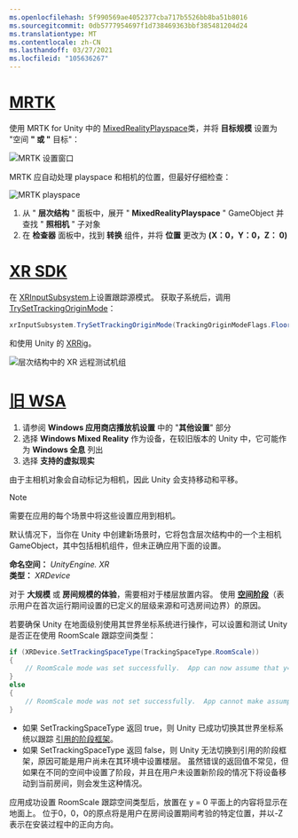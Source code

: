 ```yaml
---
ms.openlocfilehash: 5f990569ae4052377cba717b5526bb8ba51b8016
ms.sourcegitcommit: 0db5777954697f1d738469363bbf385481204d24
ms.translationtype: MT
ms.contentlocale: zh-CN
ms.lasthandoff: 03/27/2021
ms.locfileid: "105636267"
---
```

# <a name="mrtk"></a>[MRTK](#tab/mrtk)
<!-- NEVER CHANGE THE ABOVE LINE! -->

使用 MRTK for Unity 中的 [MixedRealityPlayspace](https://docs.microsoft.com/dotnet/api/microsoft.mixedreality.toolkit.mixedrealityplayspace)类，并将 **目标规模** 设置为 "空间 **" 或 "** 目标"：

![MRTK 设置窗口](../../images/mrtk-target-scale.png)

MRTK 应自动处理 playspace 和相机的位置，但最好仔细检查：

![MRTK playspace](../../images/mrtk-playspace.png)

1. 从 " **层次结构** " 面板中，展开 " **MixedRealityPlayspace** " GameObject 并查找 " **照相机** " 子对象
2. 在 **检查器** 面板中，找到 **转换** 组件，并将 **位置** 更改为 **(X：0，Y：0，Z： 0)**

# <a name="xr-sdk"></a>[XR SDK](#tab/xr)
<!-- NEVER CHANGE THE ABOVE LINE! -->

在 [XRInputSubsystem](https://docs.unity3d.com/Documentation/ScriptReference/XR.XRInputSubsystem.html)上设置跟踪源模式。 获取子系统后，调用 [TrySetTrackingOriginMode](https://docs.unity3d.com/Documentation/ScriptReference/XR.XRInputSubsystem.TrySetTrackingOriginMode.html)：

```cs
xrInputSubsystem.TrySetTrackingOriginMode(TrackingOriginModeFlags.Floor);
```

和使用 Unity 的 [XRRig](https://docs.unity3d.com/Manual/configuring-project-for-xr.html)。

![层次结构中的 XR 远程测试机组](../../images/xrsdk-xrrig.png)

# <a name="legacy-wsa"></a>[旧 WSA](#tab/wsa)
<!-- NEVER CHANGE THE ABOVE LINE! -->

1. 请参阅 **Windows 应用商店播放机设置** 中的 "**其他设置**" 部分
2. 选择 **Windows Mixed Reality** 作为设备，在较旧版本的 Unity 中，它可能作为 **Windows 全息** 列出
3. 选择 **支持的虚拟现实**

由于主相机对象会自动标记为相机，因此 Unity 会支持移动和平移。

>[!NOTE]
>需要在应用的每个场景中将这些设置应用到相机。
>
>默认情况下，当你在 Unity 中创建新场景时，它将包含层次结构中的一个主相机 GameObject，其中包括相机组件，但未正确应用下面的设置。

**命名空间：** *UnityEngine. XR*<br>
**类型：** *XRDevice*

对于 **大规模** 或 **房间规模的体验**，需要相对于楼层放置内容。 使用 **[空间阶段](../../../../design/coordinate-systems.md#spatial-coordinate-systems)**（表示用户在首次运行期间设置的已定义的层级来源和可选房间边界）的原因。

若要确保 Unity 在地面级别使用其世界坐标系统进行操作，可以设置和测试 Unity 是否正在使用 RoomScale 跟踪空间类型：

```cs
if (XRDevice.SetTrackingSpaceType(TrackingSpaceType.RoomScale))
{
    // RoomScale mode was set successfully.  App can now assume that y=0 in Unity world coordinate represents the floor.
}
else
{
    // RoomScale mode was not set successfully.  App cannot make assumptions about where the floor plane is.
}
```

* 如果 SetTrackingSpaceType 返回 true，则 Unity 已成功切换其世界坐标系统以跟踪 [引用的阶段框架](../../../../design/coordinate-systems.md#spatial-coordinate-systems)。
* 如果 SetTrackingSpaceType 返回 false，则 Unity 无法切换到引用的阶段框架，原因可能是用户尚未在其环境中设置楼层。 虽然错误的返回值不常见，但如果在不同的空间中设置了阶段，并且在用户未设置新阶段的情况下将设备移动到当前房间，则会发生这种情况。

应用成功设置 RoomScale 跟踪空间类型后，放置在 y = 0 平面上的内容将显示在地面上。 位于0，0，0的原点将是用户在房间设置期间考验的特定位置，并以-Z 表示在安装过程中的正向方向。